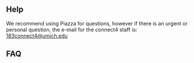 ## Help

We recommend using Piazza for questions, however if there is an urgent or personal question, the e-mail for the connect4 staff is: 183connect4@umich.edu

## FAQ